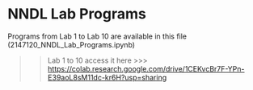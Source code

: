 # NNDL Lab Programs

Programs from Lab 1 to Lab 10 are available in this file (2147120_NNDL_Lab_Programs.ipynb)

>> Lab 1 to 10 access it here >>> https://colab.research.google.com/drive/1CEKvcBr7F-YPn-E39aoL8sM11dc-kr6H?usp=sharing
